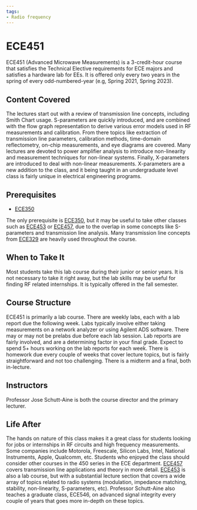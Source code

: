 ```yaml
---
tags:
- Radio frequency
---
```


# ECE451

ECE451 (Advanced Microwave Measurements) is a 3-credit-hour course that satisfies the Technical Elective requirements for ECE majors and satisfies a hardware lab for EEs. It is offered only every two years in the spring of every odd-numbered-year (e.g, Spring 2021, Spring 2023).

## Content Covered

The lectures start out with a review of transmission line concepts, including Smith Chart usage. S-parameters are quickly introduced, and are combined with the flow graph representation to derive various error models used in RF measurements and calibration. From there topics like extraction of transmission line parameters, calibration methods, time-domain reflectometry, on-chip measurements, and eye diagrams are covered. Many lectures are devoted to power amplifier analysis to introduce non-linearity and measurement techniques for non-linear systems. Finally, X-parameters are introduced to deal with non-linear measurements. X-parameters are a new addition to the class, and it being taught in an undergraduate level class is fairly unique in electrical engineering programs.

## Prerequisites

- [ECE350](ECE350.md)

The only prerequisite is [ECE350](ECE350.md), but it may be useful to take other classes such as [ECE453](ECE453.md) or [ECE457](ECE457.md), due to the overlap in some concepts like S-parameters and transmission line analysis. Many transmission line concepts from [ECE329](ECE329.md) are heavily used throughout the course.

## When to Take It

Most students take this lab course during their junior or senior years. It is not necessary to take it right away, but the lab skills may be useful for finding RF related internships. It is typically offered in the fall semester.

## Course Structure

ECE451 is primarily a lab course. There are weekly labs, each with a lab report due the following week. Labs typically involve either taking measurements on a network analyzer or using Agilent ADS software. There may or may not be prelabs due before each lab session. Lab reports are fairly involved, and are a determining factor in your final grade. Expect to spend 5+ hours working on the lab reports for each week. There is homework due every couple of weeks that cover lecture topics, but is fairly straightforward and not too challenging. There is a midterm and a final, both in-lecture. 

## Instructors

Professor Jose Schutt-Aine is both the course director and the primary lecturer.

[comment]: # (## Course Tips)

## Life After

The hands on nature of this class makes it a great class for students looking for jobs or internships in RF circuits and high frequency measurements. Some companies include Motorola, Freescale, Silicon Labs, Intel, National Instruments, Apple, Qualcomm, etc. Students who enjoyed the class should consider other courses in the 450 series in the ECE department. [ECE457](ECE457.md) covers transmission line applications and theory in more detail. [ECE453](ECE453.md) is also a lab course, but with a substantial lecture section that covers a wide array of topics related to radio systems (modulation, impedance matching, stability, non-linearity, S-parameters, etc). Professor Schutt-Aine also teaches a graduate class, ECE546, on advanced signal integrity every couple of years that goes more in-depth on these topics.

[comment]: # (## Infamous Topics)